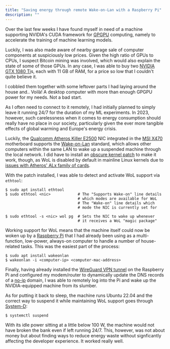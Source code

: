 ```yaml
---
title: "Saving energy through remote Wake-on-Lan with a Raspberry Pi"
description: ""
---
```


Over the last few weeks I have found myself in need of a machine supporting
NVIDIA's CUDA framework for [GPGPU][1] computing, namely to accelerate the
training of machine learning models.

Luckily, I was also made aware of nearby garage sale of computer components
at suspiciously low prices. Given the high ratio of GPUs to CPUs, I suspect
Bitcoin mining was involved, which would also explain the state of some of
those GPUs. In any case, I was able to buy two [NVIDIA GTX 1080 Ti][0]s, 
each with 11 GB of RAM, for a price so low that I couldn't quite believe it.

I cobbled them together with some leftover parts I had laying around the house
and.. Voilà! A desktop computer with more than enough GPGPU power for my needs. 
Not a bad start.

As I often need to connect to it remotely, I had initially planned to simply
leave it running 24/7 for the duration of my ML experiments. In 2023, however,
such carelessness when it comes to energy consumption should really have no
place in our society, particularly given the ever more tangible effects of
global warming and Europe's energy crisis.

Luckily, the [Qualcomm Atheros Killer E2500][7] NIC integrated in the
[MSI X470][3] motherboard supports the [Wake-on-Lan][5] standard,
which allows other computers within the same LAN to wake up a suspended machine
through the local network. I did have to install an [obscure kernel patch][6]
to make it work, though, as WoL is disabled by default in mainline Linux
kernels due to [issues with Atheros' ALx family of cards][8].

With the patch installed, I was able to detect and activate WoL support via
`ethtool`:

```shell
$ sudo apt install ethtool
$ sudo ethtool <nic>            # The "Supports Wake-on" line details
                                # which modes are available for WoL
                                # The "Wake-on" line details which
                                # mode the NIC is currently set for

$ sudo ethtool -s <nic> wol pg  # Sets the NIC to wake up whenever
                                # it receives a WoL "magic package"
```

Working support for WoL means that the machine itself could now be woken up
by a [Raspberry Pi][2] that I had already been using as a multi-function,
low-power, always-on computer to handle a number of house-related tasks.
This was the easiest part of the process:

```shell
$ sudo apt install wakeonlan
$ wakeonlan -i <computer-ip> <computer-mac-address>
```

Finally, having already installed the [WireGuard VPN tunnel][13] on the
Raspberry Pi and configured my modem/router to dynamically update the DNS
records of a [no-ip][11] domain, I was able to remotely log into the Pi
and wake up the NVIDIA-equipped machine from its slumber.

As for putting it back to sleep, the machine runs Ubuntu 22.04 and the correct
way to suspend it while maintaining WoL support goes through [System-D][12]:

```shell
$ systemctl suspend
```

With its idle power sitting at a little below 100 W, the machine would not have 
broken the bank even if left running 24/7. This, however, was not about money 
but about finding ways to reduce energy waste without signficantly affecting
the developer experience. It worked really well.

[0]: https://www.nvidia.com/en-us/geforce/products/10series/geforce-gtx-1080-ti./
[1]: https://en.wikipedia.org/wiki/General-purpose_computing_on_graphics_processing_units
[2]: https://www.raspberrypi.com
[3]: https://www.msi.com/Motherboard/X470-GAMING-M7-AC/Specification
[4]: https://github.com/haojunyu/alx_dkms_installer
[5]: https://en.wikipedia.org/wiki/Wake-on-LAN
[6]: https://github.com/haojunyu/alx_dkms_installer
[7]: https://linux-hardware.org/?id=pci:1969-e0b1-1462-1227
[8]: https://bugzilla.kernel.org/show_bug.cgi?id=61651
[11]: https://www.noip.com
[12]: https://systemd.io
[13]: https://www.wireguard.com